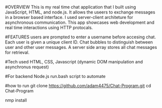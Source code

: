 #OVERVIEW
This is my real time chat application that I built using JavaScript, HTML, and node.js.
It allows the useers to exchange messages in a browser based interface.
I used server-client architeture for asynchronous communication. 
This app showcases web development and real time interactions using HTTP protocals.

#FEATURES
users are prompted to enter a username before accesing chat.
Each user is given a unique client ID.
Chat bubbles to distinguish between user and other user messages.
A server side array stores all chat messages for retrieval.

#Tech used
HTML, CSS, Javascript (dynamic DOM manipulation and asynchronus request)

#For backend
Node.js
run.bash script to automate 

#how to run
git clone https://github.com/adam4475/Chat-Program.git
cd Chat-Program

nmp install


